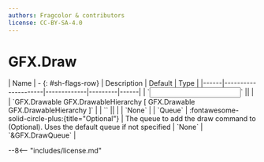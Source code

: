 ```yaml
---
authors: Fragcolor & contributors
license: CC-BY-SA-4.0
---
```



# GFX.Draw

<div class="sh-parameters" markdown="1">
| Name | - {: #sh-flags-row} | Description | Default | Type |
|------|---------------------|-------------|---------|------|
| `<input>` || | | `GFX.Drawable GFX.DrawableHierarchy [ GFX.Drawable GFX.DrawableHierarchy ]` |
| `<output>` || | | `None` |
| `Queue` | :fontawesome-solid-circle-plus:{title="Optional"}  | The queue to add the draw command to (Optional). Uses the default queue if not specified | `None` | `&GFX.DrawQueue` |

</div>



--8<-- "includes/license.md"
